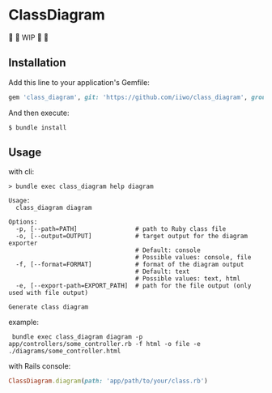 # ClassDiagram

:construction: :construction: WIP :construction: :construction:

## Installation

Add this line to your application's Gemfile:

```ruby
gem 'class_diagram', git: 'https://github.com/iiwo/class_diagram', group: 'development'
```

And then execute:

    $ bundle install

## Usage

with cli:

```shell
> bundle exec class_diagram help diagram

Usage:
  class_diagram diagram

Options:
  -p, [--path=PATH]                # path to Ruby class file
  -o, [--output=OUTPUT]            # target output for the diagram exporter
                                   # Default: console
                                   # Possible values: console, file
  -f, [--format=FORMAT]            # format of the diagram output
                                   # Default: text
                                   # Possible values: text, html
  -e, [--export-path=EXPORT_PATH]  # path for the file output (only used with file output)

Generate class diagram
```

example:
```shell
 bundle exec class_diagram diagram -p app/controllers/some_controller.rb -f html -o file -e ./diagrams/some_controller.html
```


with Rails console:

```ruby
ClassDiagram.diagram(path: 'app/path/to/your/class.rb')
```